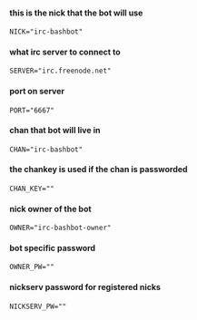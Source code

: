 #### this is the nick that the bot will use
`NICK="irc-bashbot"`
#### what irc server to connect to
`SERVER="irc.freenode.net"`
#### port on server
`PORT="6667"`
#### chan that bot will live in
`CHAN="irc-bashbot"`
#### the chankey is used if the chan is passworded
`CHAN_KEY=""`
#### nick owner of the bot
`OWNER="irc-bashbot-owner"`
#### bot specific password
`OWNER_PW=""`
#### nickserv password for registered nicks
`NICKSERV_PW=""`
